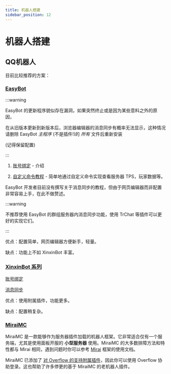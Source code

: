 ```yaml
---
title: 机器人搭建
sidebar_position: 12
---
```


# 机器人搭建

## QQ机器人
<!--## 使用已存在的机器人插件方案

:::info

一般而言，已经存在的机器人方案实现起来相对容易且功能多。

如果你不是专业开发者，非常推荐直接使用已存在的机器人插件实现。

:::-->
目前比较推荐的方案：

### [EasyBot](https://www.minebbs.com/resources/easyBot-minecraft.7918/)

<!--[EasyBot MineBBS 链接](https://www.minebbs.com/resources/easyBot-minecraft.7918/)--> 

:::warning

EasyBot 的更新程序貌似存在漏洞，如果突然终止或是因为某些意料之外的原因，

在从旧版本更新到新版本后，浏览器编辑器的消息同步有概率无法显示，这种情况请删除 EasyBot *主程序* (不是插件!)的 *所有* 文件后重新安装

(记得保留配置)

:::

<!--[EasyBot 实现账号绑定教程](https://www.yuque.com/miuxue/cgyipv/vng1gtu9wk71xtg6)

EasyBot 可简单地通过自定义命令实现查看服务器TPS，玩家数据等。 [EasyBot 自定义命令教程](https://www.yuque.com/miuxue/cgyipv/vng1gtu9wk71xtg6)-->
1. [账号绑定](https://www.yuque.com/miuxue/cgyipv/vng1gtu9wk71xtg6) - 介绍

2. [自定义命令教程](https://www.yuque.com/miuxue/cgyipv/vng1gtu9wk71xtg6) - 简单地通过自定义命令实现查看服务器 TPS，玩家数据等。

EasyBot 开发者目前没有撰写关于消息同步的教程，但由于网页编辑器而非配置非常容易上手，在此不做赘述。

:::warning

不推荐使用 EasyBot 的群组服务器内消息同步功能，使用 TrChat 等插件可以更好的实现它们。

:::

优点：配置简单，网页编辑器方便新手，轻量。

缺点：功能上不如 XinxinBot 丰富。

### [XinxinBot 系列](https://www.minebbs.com/threads/xinxinBotapi-qq-1-8-x-1-20-x.24540/)

<!--[XinxinBotAPI MineBBS 链接](https://www.minebbs.com/threads/xinxinBotapi-qq-1-8-x-1-20-x.24540/) -->

[账号绑定](http://wiki.mcxin.cn/zh/%E6%96%B0%E9%91%AB%E6%9C%BA%E5%99%A8%E4%BA%BA%E9%99%84%E5%B1%9E%E6%95%99%E7%A8%8B/XinxinBetterBind)

[消息同步](http://wiki.mcxin.cn/zh/%E6%96%B0%E9%91%AB%E6%9C%BA%E5%99%A8%E4%BA%BA%E9%99%84%E5%B1%9E%E6%95%99%E7%A8%8B/XinxinChatSync)

优点：使用附属插件，功能更多。

缺点：配置稍复杂。

<!--### 其他方案的注意事项

如果某个方案基于 MiraiMC，请参见下文。-->

### [MiraiMC](https://github.com/DreamVoid/MiraiMC)

MiraiMC 是一款能够作为服务器插件加载的机器人框架。它非常适合仅有一个服务端，尤其是使用面板开服的 **小型服务器** 使用。MiraiMC 的大多数排障方法和特性都与 Mirai 相同，遇到问题时你可以参考 [Mirai](../../advance/bot/framework#mirai) 框架的使用文档。<!--[点击跳转](https://github.com/DreamVoid/MiraiMC)-->

MiraiMC 已添加了 [对 Overflow 的支持附属插件](https://github.com/DreamVoid/MiraiMC/issues/510)，因此你可以使用 Overflow 协助登录。这也帮助了许多停更的基于 MiraiMC 的老机器人插件。
